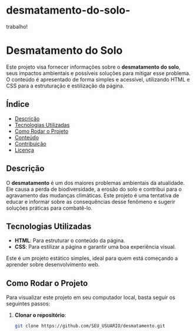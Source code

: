 # desmatamento-do-solo-
trabalho!
# Desmatamento do Solo

Este projeto visa fornecer informações sobre o **desmatamento do solo**, seus impactos ambientais e possíveis soluções para mitigar esse problema. O conteúdo é apresentado de forma simples e acessível, utilizando HTML e CSS para a estruturação e estilização da página.

## Índice

- [Descrição](#descrição)
- [Tecnologias Utilizadas](#tecnologias-utilizadas)
- [Como Rodar o Projeto](#como-rodar-o-projeto)
- [Conteúdo](#conteúdo)
- [Contribuição](#contribuição)
- [Licença](#licença)

## Descrição

O **desmatamento** é um dos maiores problemas ambientais da atualidade. Ele causa a perda de biodiversidade, a erosão do solo e contribui para o agravamento das mudanças climáticas. Este projeto é uma tentativa de educar e informar sobre as consequências desse fenômeno e sugerir soluções práticas para combatê-lo.

## Tecnologias Utilizadas

- **HTML**: Para estruturar o conteúdo da página.
- **CSS**: Para estilizar a página e garantir uma boa experiência visual.
  
Este é um projeto estático simples, ideal para quem está começando a aprender sobre desenvolvimento web.

## Como Rodar o Projeto

Para visualizar este projeto em seu computador local, basta seguir os seguintes passos:

1. **Clonar o repositório**:
   ```bash
   git clone https://github.com/SEU_USUARIO/desmatamento.git

